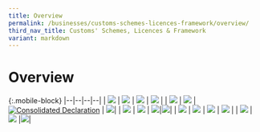 ```yaml
---
title: Overview
permalink: /businesses/customs-schemes-licences-framework/overview/
third_nav_title: Customs' Schemes, Licences & Framework
variant: markdown
---
```

# Overview

{:.mobile-block}
|--|--|--|--|
| [![](/images/schemes-licences/slf1.jpg)](/businesses/customs-schemes-licences-framework/trade-first) | [![](/images/schemes-licences/slf2.jpg)](/businesses/customs-schemes-licences-framework/air-store-bond-scheme) | [![](/images/schemes-licences/slf3.jpg)](/businesses/customs-schemes-licences-framework/apex-licence) | [![](/images/schemes-licences/slf4.jpg)](/businesses/customs-schemes-licences-framework/bonded-truck-scheme) |
| [![](/images/schemes-licences/slf5.jpg)](/businesses/customs-schemes-licences-framework/cargo-agents-import-authorisation-caia-scheme)  | [![](/images/schemes-licences/slf6.jpg)](/businesses/customs-schemes-licences-framework/cwc-licence)  | [![Consolidated Declaration](/images/schemes-licences/slf8.jpg)](/businesses/customs-schemes-licences-framework/consolidated-declaration) | [![](/images/schemes-licences/slf9.jpg)](/businesses/customs-schemes-licences-framework/container-freight-warehouse)|
| [![](/images/schemes-licences/slf10.jpg)](/businesses/customs-schemes-licences-framework/duty-free-shop-scheme) | [![](/images/schemes-licences/slf11.jpg)](/businesses/customs-schemes-licences-framework/excise-factory-scheme) | [![](/images/schemes-licences/slf12.jpg)](/businesses/customs-schemes-licences-framework/industrial-exemption-factory-scheme)|[![](/images/schemes-licences/slf13.jpg)](/businesses/customs-schemes-licences-framework/kimberley-process-certification-scheme)|
| [![](/images/schemes-licences/slf14.jpg)](/businesses/customs-schemes-licences-framework/licensed-warehouse-scheme)  | [![](/images/schemes-licences/slf15.jpg)](/businesses/customs-schemes-licences-framework/petroleum-licences)  | [![](/images/schemes-licences/slf16.jpg)](/businesses/customs-schemes-licences-framework/secure-trade-partnership-stp)  | [![](/images/schemes-licences/slf17.jpg)](/businesses/customs-schemes-licences-framework/strategic-trade-scheme) |
| [![](/images/schemes-licences/slf18.jpg)](/businesses/customs-schemes-licences-framework/zero-gst-warehouse-scheme) | [![](/images/schemes-licences/slf19.jpg)](/businesses/customes-schemes-licences-framework/iras-scheme)  |[![](/images/schemes-licences/slf20.jpg)](/businesses/customs-schemes-licences-and-framework/ftz-operator-licence/)|